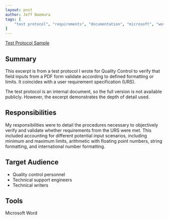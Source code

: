 ```yaml
---
layout: post
author: Jeff Naemura
tags: [
    "test protocol", "requirements", "documentation", "microsoft", "word", "quality", "validation", "verification"
]
---
```


[Test Protocol Sample](images/eSTP_Test_Protocol.pdf)

## Summary

This excerpt is from a test protocol I wrote for Quality Control to verify that field inputs from a PDF form validate according to defined formatting or limits. It coincides with a user requirement specification (URS).

The test protocol is an internal document, so the full version is not available publicly. However, the excerpt demonstrates the depth of detail used.

## Responsibilities

My responsibilities were to detail the procedures necessary to objectively verify and validate whether requirements from the URS were met. This included accounting for different potential input scenarios, including minimum and maximum limits, arithmetic with floating point numbers, string formatting, and international number formatting.

## Target Audience

* Quality control personnel
* Technical support engineers
* Technical writers

## Tools

Microsoft Word
